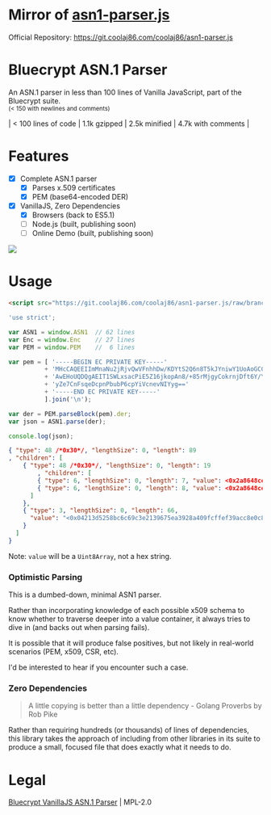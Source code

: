# Mirror of [asn1-parser.js](https://git.coolaj86.com/coolaj86/asn1-parser.js)

Official Repository: <https://git.coolaj86.com/coolaj86/asn1-parser.js>

# Bluecrypt ASN.1 Parser

An ASN.1 parser in less than 100 lines of Vanilla JavaScript,
part of the Bluecrypt suite.
<br>
<small>(< 150 with newlines and comments)</small>

| < 100 lines of code | 1.1k gzipped | 2.5k minified | 4.7k with comments |

# Features

* [x] Complete ASN.1 parser
  * [x] Parses x.509 certificates
  * [x] PEM (base64-encoded DER)
* [x] VanillaJS, Zero Dependencies
  * [x] Browsers (back to ES5.1)
  * [ ] Node.js (built, publishing soon)
  * [ ] Online Demo (built, publishing soon)

![](https://i.imgur.com/gV7w7bM.png)

<!--
# Demo

<https://coolaj86.com/demos/asn1-parser/>
-->

# Usage

```html
<script src="https://git.coolaj86.com/coolaj86/asn1-parser.js/raw/branch/master/asn1-parser.js"></script>
```

```js
'use strict';

var ASN1 = window.ASN1  // 62 lines
var Enc = window.Enc    // 27 lines
var PEM = window.PEM    //  6 lines

var pem = [ '-----BEGIN EC PRIVATE KEY-----'
          + 'MHcCAQEEIImMnaNu2jRjvQwVFnhhDw/KDYtS2Q6n8T5kJYniwY1UoAoGCCqGSM49'
          + 'AwEHoUQDQgAEIT1SWLxsacPiE5Z16jkopAn8/+85rMjgyCokrnjDft6Y/YnA4A50'
          + 'yZe7CnFsqeDcpnPbubP6cpYiVcnevNIYyg=='
          + '-----END EC PRIVATE KEY-----'
          ].join('\n');

var der = PEM.parseBlock(pem).der;
var json = ASN1.parse(der);

console.log(json);
```

```json
{ "type": 48 /*0x30*/, "lengthSize": 0, "length": 89
, "children": [
    { "type": 48 /*0x30*/, "lengthSize": 0, "length": 19
		, "children": [
        { "type": 6, "lengthSize": 0, "length": 7, "value": <0x2a8648ce3d0201> },
        { "type": 6, "lengthSize": 0, "length": 8, "value": <0x2a8648ce3d030107> }
      ]
    },
    { "type": 3, "lengthSize": 0, "length": 66,
      "value": "<0x04213d5258bc6c69c3e2139675ea3928a409fcffef39acc8e0c82a24ae78c37ede98fd89c0e00e74c997bb0a716ca9e0dca673dbb9b3fa72962255c9debcd218ca>"
    }
  ]
}
```

Note: `value` will be a `Uint8Array`, not a hex string.

### Optimistic Parsing

This is a dumbed-down, minimal ASN1 parser.

Rather than incorporating knowledge of each possible x509 schema
to know whether to traverse deeper into a value container,
it always tries to dive in (and backs out when parsing fails).

It is possible that it will produce false positives, but not likely
in real-world scenarios (PEM, x509, CSR, etc).

I'd be interested to hear if you encounter such a case.

### Zero Dependencies

> A little copying is better than a little dependency - Golang Proverbs by Rob Pike

Rather than requiring hundreds (or thousands) of lines of dependencies,
this library takes the approach of including from other libraries in its suite
to produce a small, focused file that does exactly what it needs to do.

# Legal

[Bluecrypt VanillaJS ASN.1 Parser](https://git.coolaj86.com/coolaj86/asn1-parser.js) |
MPL-2.0
